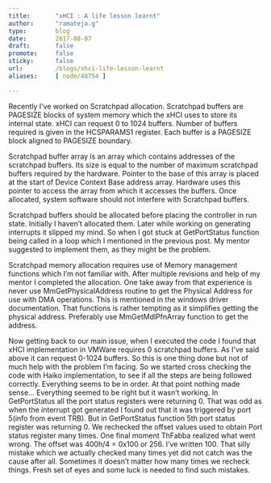 ```yaml
---
title:       "xHCI : A life lesson learnt"
author:      "ramateja.g"
type:        blog
date:        2017-08-07
draft:       false
promote:     false
sticky:      false
url:         /blogs/xhci-life-lesson-learnt
aliases:     [ node/48754 ]

---
```


Recently I’ve worked on Scratchpad allocation. Scratchpad buffers are PAGESIZE blocks of system memory which the xHCI uses to store its internal state. xHCI can request 0 to 1024 buffers. Number of buffers required is given in the HCSPARAMS1 register. Each buffer is a PAGESIZE block aligned to PAGESIZE boundary.

Scratchpad buffer array is an array which contains addresses of the scratchpad buffers. Its size is equal to the number of maximum scratchpad buffers required by the hardware. Pointer to the base of this array is placed at the start of Device Context Base address array. Hardware uses this pointer to access the array from which it accesses the buffers. Once allocated, system software should not interfere with Scratchpad buffers. 

Scratchpad buffers should be allocated before placing the controller in run state. Initially I haven’t allocated them. Later while working on generating interrupts it slipped my mind. So when I got stuck at GetPortStatus function being called in a loop which I mentioned in the previous post. My mentor suggested to implement them, as they might be the problem.

Scratchpad memory allocation requires use of Memory management functions which I’m not familiar with. After multiple revisions and help of my mentor I completed the allocation. One take away from that experience is never use MmGetPhysicalAddress routine to get the Physical Address for use with DMA operations. This is mentioned in the windows driver documentation. That functions is rather tempting as it simplifies getting the physical address. Preferably use MmGetMdlPfnArray function to get the address. 

Now getting back to our main issue, when I executed the code I found that xHCI implementation in VMWare requires 0 scratchpad buffers. As I’ve said above it can request 0-1024 buffers. So this is one thing done but not of much help with the problem I’m facing. So we started cross checking the code with Haiko implementation, to see if all the steps are being followed correctly. Everything seems to be in order. At that point nothing made sense… Everything seemed to be right but it wasn’t working. In GetPortStatus all the port status registers were returning 0. That was odd as when the interrupt got generated I found out that it was triggered by port 5(info from event TRB). But in GetPortStatus function 5th port status register was returning 0. We rechecked the offset values used to obtain Port status register many times. One final moment ThFabba realized what went wrong. The offset was 400h/4 = 0x100 or 256. I’ve written 100.  That silly mistake which we actually checked many times yet did not catch was the cause after all.  Sometimes it doesn’t matter how many times we recheck things. Fresh set of eyes and some luck is needed to find such mistakes.  



